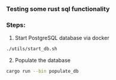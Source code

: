 ### Testing some rust sql functionality


### Steps:
1. Start PostgreSQL database via docker
``` bash
./utils/start_db.sh
```
2. Populate the database
``` bash
cargo run --bin populate_db
``` 
